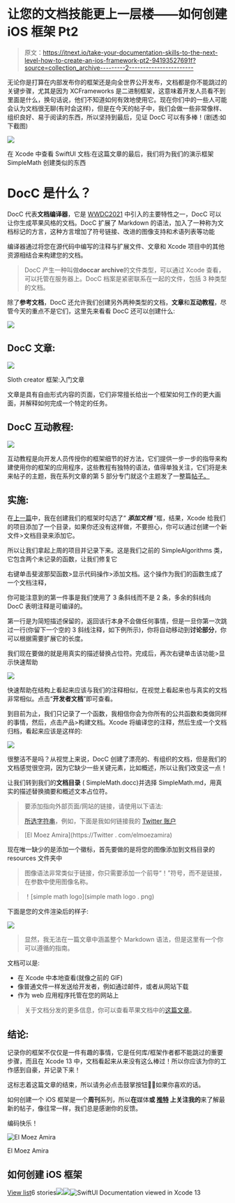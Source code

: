 # 让您的文档技能更上一层楼——如何创建 iOS 框架 Pt2

> 原文：<https://itnext.io/take-your-documentation-skills-to-the-next-level-how-to-create-an-ios-framework-pt2-94193527691f?source=collection_archive---------2----------------------->

无论你是打算在内部发布你的框架还是向全世界公开发布，文档都是你不能跳过的关键步骤，尤其是因为 XCFrameworks 是二进制框架，这意味着开发人员看不到里面是什么，换句话说，他们不知道如何有效地使用它。现在你们中的一些人可能会认为文档很无聊(有时会这样)，但是在今天的帖子中，我们会做一些非常像样、组织良好、易于阅读的东西，所以坚持到最后，见证 DocC 可以有多棒！(剧透:如下截图)

![](img/2902a3db5ed0b89f649da6c26cc8340a.png)

在 Xcode 中查看 SwiftUI 文档:在这篇文章的最后，我们将为我们的演示框架 SimpleMath 创建类似的东西

# DocC 是什么？

DocC 代表**文档编译器**，它是 [WWDC2021](https://developer.apple.com/videos/play/wwdc2021/10166/) 中引入的主要特性之一，DocC 可以让你生成苹果风格的文档。DocC 扩展了 Markdown 的语法，加入了一种称为文档标记的方言，这种方言增加了符号链接、改进的图像支持和术语列表等功能

编译器通过将您在源代码中编写的注释与扩展文件、文章和 Xcode 项目中的其他资源相结合来构建您的文档。

> DocC 产生一种叫做**doccar archive**的文件类型，可以通过 Xcode 查看，可以托管在服务器上。DocC 档案是紧密联系在一起的文件，包括 3 种类型的文档。

除了**参考文档**，DocC 还允许我们创建另外两种类型的文档，**文章**和**互动教程**，尽管今天的重点不是它们，这里先来看看 DocC 还可以创建什么:

![](img/5e95bde6595c82b3a22634dc6afa6fd8.png)

## DocC 文章:

![](img/3c4f3b82d90c4624e925d8c0f2497fb0.png)

Sloth creator 框架:入门文章

文章是具有自由形式内容的页面，它们非常擅长给出一个框架如何工作的更大画面，并解释如何完成一个特定的任务。

## DocC 互动教程:

![](img/c37161fd15848e580ecb72ce41fd818e.png)

互动教程是向开发人员传授你的框架细节的好方法，它们提供一步一步的指导来构建使用你的框架的应用程序，这些教程有独特的语法，值得单独关注，它们将是未来帖子的主题，我在系列文章的第 5 部分专门就这个主题发了一整篇[帖子。](https://medium.com/@elmoezamira/docc-interactive-tutorials-how-to-create-an-ios-framework-pt5-51b7a1040604)

## 实施:

在[上一篇](https://medium.com/@elmoezamira/build-your-first-xcframework-how-to-create-an-ios-framework-pt-1-d1a889fdb40d)中，我在创建我们的框架时勾选了“ ***添加文档*** ”框，结果，Xcode 给我们的项目添加了一个目录，如果你还没有这样做，不要担心，你可以通过创建一个新文件>文档目录来添加它。

所以让我们拿起上周的项目并记录下来。这是我们之前的 SimpleAlgorithms 类，它包含两个未记录的函数，让我们修复它

右键单击斐波那契函数>显示代码操作>添加文档。这个操作为我们的函数生成了一个文档注释，

你可能注意到的第一件事是我们使用了 3 条斜线而不是 2 条，多余的斜线向 DocC 表明注释是可编译的。

第一行是为简短描述保留的，返回该行本身不会做任何事情，但是一旦你第一次跳过一行(你留下一个空的 3 斜线注释，如下例所示)，你将自动移动到**讨论部分**，你可以根据需要扩展它的长度。

我们现在要做的就是用真实的描述替换占位符。完成后，再次右键单击该功能>显示快速帮助

![](img/78441b4c9e6bb8d1ab1599ea4466ee44.png)

快速帮助在结构上看起来应该与我们的注释相似，在视觉上看起来也与真实的文档非常相似。点击“**开发者文档**”即可查看。

到目前为止，我们只记录了一个函数，我相信你会为你所有的公共函数和类做同样的事情，然后，点击产品>构建文档。Xcode 将编译您的注释，然后生成一个文档归档，看起来应该是这样的:

![](img/638625df118427a4408f52d3cc256417.png)

很整洁不是吗？从视觉上来说，DocC 创建了漂亮的、有组织的文档，但是我们的文档感觉很空洞，因为它缺少一些关键元素，比如概述，所以让我们改变这一点！

让我们转到我们的**文档目录** ( SimpleMath.docc)并选择 SimpleMath.md，用真实的描述替换摘要和概述文本占位符。

> 要添加指向外部页面/网站的链接，请使用以下语法:
> 
> [所选字符串](链接)，例如，下面是我如何链接我的 [Twitter 账户](https://twitter.com/elmoezamira)

> [El Moez Amira](https://Twitter . com/elmoezamira)

现在唯一缺少的是添加一个徽标，首先要做的是将您的图像添加到文档目录的 resources 文件夹中

> 图像语法非常类似于链接，你只需要添加一个前导“！”符号，而不是链接，在参数中使用图像名称。

> ！[simple math logo](simple math logo . png)

下面是您的文件渲染后的样子:

![](img/6977414ec3722ac03f4e7ad508994c2e.png)

> 显然，我无法在一篇文章中涵盖整个 Markdown 语法，但是这里有一个你可以遵循的指南。

文档可以是:

*   在 Xcode 中本地查看(就像之前的 GIF)
*   像普通文件一样发送给开发者，例如通过邮件，或者从网站下载
*   作为 web 应用程序托管在您的网站上

> 关于文档分发的更多信息，你可以查看苹果文档中的[这篇文章](https://developer.apple.com/documentation/Xcode/distributing-documentation-to-external-developers)。

## 结论:

记录你的框架不仅仅是一件有趣的事情，它是任何库/框架作者都不能跳过的重要步骤，而且在 Xcode 13 中，文档看起来从来没有这么棒过！所以你应该为你的工作感到自豪，并记录下来！

这标志着这篇文章的结束，所以请务必点击鼓掌按钮👏👏如果你喜欢的话。

如何创建一个 iOS 框架是一个**周刊**系列，所以**在**媒体**或 [**推特**](https://twitter.com/elmoezamira) 上关注我的**来了解最新的帖子，像往常一样，我们总是感谢你的反馈。

编码快乐！

![El Moez Amira](img/7d99f0795ed331bdc8af37b1613d3144.png)

El Moez Amira

## 如何创建 iOS 框架

[View list](https://medium.com/@elmoezamira/list/how-to-create-an-ios-framework-739461924d14?source=post_page-----94193527691f--------------------------------)6 stories![](img/d58861afc5089f332484756807132da0.png)![](img/40aab67ccf288e3caa47bebef2054971.png)![SwiftUI Documentation viewed in Xcode 13](img/a9d8449abc39ffcb687130fd54fda832.png)